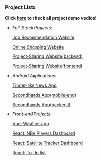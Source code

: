 ### Project Lists
<strong> Click <a href="https://rb.gy/rwm2gt">here</a> to check all project demo vedios!</strong>

* _Full-Stack Projects_:

    <a href="https://github.com/liulian1004/Job-Recommendation-Full-Stack-service">Job Recommendation Website</a>

    <a href="https://github.com/liulian1004/spring-mvc-project">Online Shopping Website</a>
    
    <a href="https://github.com/liulian1004/spring-boot-project">Project-Sharing Website(backend)</a>
    
    <a href="https://github.com/liulian1004/project-outsoursing-website-frontend-part">Project-Sharing Website(frontend)</a>

* _Android Applications_:
    
    <a href="https://github.com/liulian1004/News-Android-App">Tinder-like News App</a>
    
    <a href="https://github.com/liulian1004/Second-hands-Android-App-Frontend">Secondhands App(mobile-end)</a>
    
    <a href="https://github.com/liulian1004/Secondhands-app-backend-part">Secondhands App(backend)</a>
    
* _Front-end Projects_:

    <a href="https://github.com/liulian1004/Vue_Framework">Vue: Weather app</a>
    
    <a href="https://github.com/liulian1004/NBA-dashboard">React: NBA Players Dashboard</a>
    
    <a href="https://github.com/liulian1004/STARLINK">React: Satellite Tracker Dashboard</a>
    
    <a href="https://github.com/liulian1004/React-Demo">React: To-do list</a>
    
